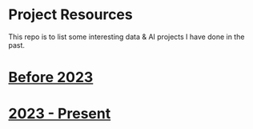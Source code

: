 # Project Resources

This repo is to list some interesting data & AI projects I have done in the past.

# [Before 2023](./projects_2022.md)

# [2023 - Present](./projects_latest.md)
